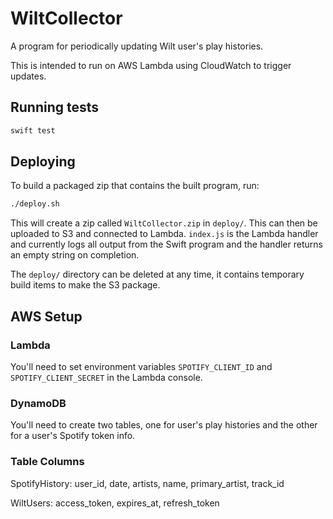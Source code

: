 # WiltCollector

A program for periodically updating Wilt user's play histories.

This is intended to run on AWS Lambda using CloudWatch to trigger updates.

## Running tests
```bash
swift test
```

## Deploying
To build a packaged zip that contains the built program, run:
```bash
./deploy.sh
```
This will create a zip called `WiltCollector.zip` in `deploy/`.
This can then be uploaded to S3 and connected to Lambda. `index.js` is the
Lambda handler and currently logs all output from the Swift program and the
handler returns an empty string on completion.

The `deploy/` directory can be deleted at any time, it contains temporary
build items to make the S3 package.

## AWS Setup
### Lambda
You'll need to set environment variables `SPOTIFY_CLIENT_ID` and
`SPOTIFY_CLIENT_SECRET` in the Lambda console.

### DynamoDB
You'll need to create two tables, one for user's play histories and
the other for a user's Spotify token info.

### Table Columns
SpotifyHistory: user_id, date, artists, name, primary_artist, track_id

WiltUsers: access_token, expires_at, refresh_token
